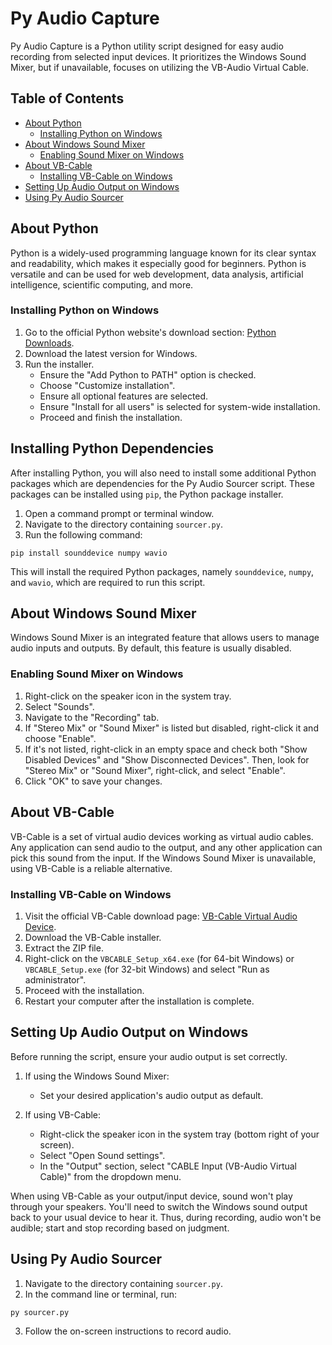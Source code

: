 # Py Audio Capture

Py Audio Capture is a Python utility script designed for easy audio recording from selected input devices. It prioritizes the Windows Sound Mixer, but if unavailable, focuses on utilizing the VB-Audio Virtual Cable.

## Table of Contents

- [About Python](#about-python)
    - [Installing Python on Windows](#installing-python-on-windows)
- [About Windows Sound Mixer](#about-windows-sound-mixer)
    - [Enabling Sound Mixer on Windows](#enabling-sound-mixer-on-windows)
- [About VB-Cable](#about-vb-cable)
    - [Installing VB-Cable on Windows](#installing-vb-cable-on-windows)
- [Setting Up Audio Output on Windows](#setting-up-audio-output-on-windows)
- [Using Py Audio Sourcer](#using-py-audio-sourcer)

## About Python

Python is a widely-used programming language known for its clear syntax and readability, which makes it especially good for beginners. Python is versatile and can be used for web development, data analysis, artificial intelligence, scientific computing, and more.

### Installing Python on Windows

1. Go to the official Python website's download section: [Python Downloads](https://www.python.org/downloads/).
2. Download the latest version for Windows.
3. Run the installer.
    - Ensure the "Add Python to PATH" option is checked.
    - Choose "Customize installation".
    - Ensure all optional features are selected.
    - Ensure "Install for all users" is selected for system-wide installation.
    - Proceed and finish the installation.

## Installing Python Dependencies

After installing Python, you will also need to install some additional Python packages which are dependencies for the Py Audio Sourcer script. These packages can be installed using `pip`, the Python package installer.

1. Open a command prompt or terminal window.
2. Navigate to the directory containing `sourcer.py`.
3. Run the following command:

```pip install sounddevice numpy wavio```

This will install the required Python packages, namely `sounddevice`, `numpy`, and `wavio`, which are required to run this script. 


## About Windows Sound Mixer

Windows Sound Mixer is an integrated feature that allows users to manage audio inputs and outputs. By default, this feature is usually disabled.

### Enabling Sound Mixer on Windows

1. Right-click on the speaker icon in the system tray.
2. Select "Sounds".
3. Navigate to the "Recording" tab.
4. If "Stereo Mix" or "Sound Mixer" is listed but disabled, right-click it and choose "Enable".
5. If it's not listed, right-click in an empty space and check both "Show Disabled Devices" and "Show Disconnected Devices". Then, look for "Stereo Mix" or "Sound Mixer", right-click, and select "Enable".
6. Click "OK" to save your changes.

## About VB-Cable

VB-Cable is a set of virtual audio devices working as virtual audio cables. Any application can send audio to the output, and any other application can pick this sound from the input. If the Windows Sound Mixer is unavailable, using VB-Cable is a reliable alternative.

### Installing VB-Cable on Windows

1. Visit the official VB-Cable download page: [VB-Cable Virtual Audio Device](https://vb-audio.com/Cable/).
2. Download the VB-Cable installer.
3. Extract the ZIP file.
4. Right-click on the `VBCABLE_Setup_x64.exe` (for 64-bit Windows) or `VBCABLE_Setup.exe` (for 32-bit Windows) and select "Run as administrator".
5. Proceed with the installation.
6. Restart your computer after the installation is complete.

## Setting Up Audio Output on Windows

Before running the script, ensure your audio output is set correctly.

1. If using the Windows Sound Mixer:
    - Set your desired application's audio output as default.

2. If using VB-Cable:
    - Right-click the speaker icon in the system tray (bottom right of your screen).
    - Select "Open Sound settings".
    - In the "Output" section, select "CABLE Input (VB-Audio Virtual Cable)" from the dropdown menu.

When using VB-Cable as your output/input device, sound won't play through your speakers. You'll need to switch the Windows sound output back to your usual device to hear it. Thus, during recording, audio won't be audible; start and stop recording based on judgment.

## Using Py Audio Sourcer

1. Navigate to the directory containing `sourcer.py`.
2. In the command line or terminal, run:

```py sourcer.py```

3. Follow the on-screen instructions to record audio.
